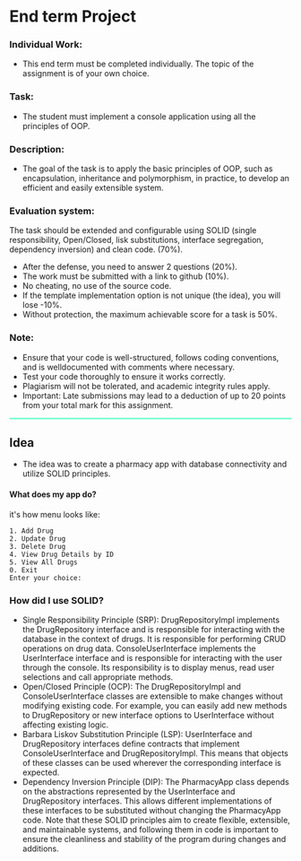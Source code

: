 # End term Project
### Individual Work:
- This end term must be completed individually. The topic of the assignment is of your own
choice.
### Task:
- The student must implement a console application using all the principles of OOP.
### Description:
- The goal of the task is to apply the basic principles of OOP, such as encapsulation,
inheritance and polymorphism, in practice, to develop an efficient and easily extensible system.
### Evaluation system:
The task should be extended and configurable using SOLID (single responsibility,
Open/Closed, lisk substitutions, interface segregation, dependency inversion) and clean code.
(70%).
- After the defense, you need to answer 2 questions (20%).
- The work must be submitted with a link to github (10%).
- No cheating, no use of the source code.
- If the template implementation option is not unique (the idea), you will lose -10%.
- Without protection, the maximum achievable score for a task is 50%.
### Note:
- Ensure that your code is well-structured, follows coding conventions, and is welldocumented with comments where necessary.
- Test your code thoroughly to ensure it works correctly.
- Plagiarism will not be tolerated, and academic integrity rules apply.
- Important: Late submissions may lead to a deduction of up to 20 points from your total
mark for this assignment.

<hr style="height: 3px; background: aquamarine"/>

## Idea

- The idea was to create a pharmacy app with database connectivity and utilize SOLID principles.

#### What does my app do?

it's how menu looks like:
```
1. Add Drug
2. Update Drug
3. Delete Drug
4. View Drug Details by ID
5. View All Drugs
0. Exit
Enter your choice:
```

### How did I use SOLID?

- Single Responsibility Principle (SRP):
DrugRepositoryImpl implements the DrugRepository interface and is responsible for interacting with the database in the context of drugs. It is responsible for performing CRUD operations on drug data.
ConsoleUserInterface implements the UserInterface interface and is responsible for interacting with the user through the console. Its responsibility is to display menus, read user selections and call appropriate methods. 
- Open/Closed Principle (OCP):
The DrugRepositoryImpl and ConsoleUserInterface classes are extensible to make changes without modifying existing code. For example, you can easily add new methods to DrugRepository or new interface options to UserInterface without affecting existing logic.
- Barbara Liskov Substitution Principle (LSP):
UserInterface and DrugRepository interfaces define contracts that implement ConsoleUserInterface and DrugRepositoryImpl. This means that objects of these classes can be used wherever the corresponding interface is expected.
- Dependency Inversion Principle (DIP):
The PharmacyApp class depends on the abstractions represented by the UserInterface and DrugRepository interfaces. This allows different implementations of these interfaces to be substituted without changing the PharmacyApp code.
Note that these SOLID principles aim to create flexible, extensible, and maintainable systems, and following them in code is important to ensure the cleanliness and stability of the program during changes and additions.

